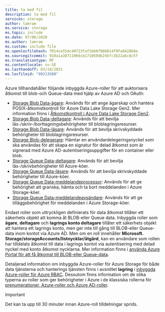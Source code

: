 ```yaml
---
title: ta med fil
description: ta med fil
services: storage
author: tamram
ms.service: storage
ms.topic: include
ms.date: 07/06/2020
ms.author: tamram
ms.custom: include file
ms.openlocfilehash: f014ce55dc40723faf1b60f908814f9fa0428b8e
ms.sourcegitcommit: 910a1a38711966cb171050db245fc3b22abc8c5f
ms.translationtype: MT
ms.contentlocale: sv-SE
ms.lasthandoff: 03/19/2021
ms.locfileid: "99213580"
---
```

Azure tillhandahåller följande inbyggda Azure-roller för att auktorisera åtkomst till blob-och Queue-data med hjälp av Azure AD och OAuth:

- [Storage Blob Data-ägare](../articles/role-based-access-control/built-in-roles.md#storage-blob-data-owner): Används för att ange ägarskap och hantera POSIX-åtkomstkontroll för Azure Data Lake Storage Gen2. Mer information finns i [Åtkomstkontroll i Azure Data Lake Storage Gen2](../articles/storage/blobs/data-lake-storage-access-control.md).
- [Storage Blob Data-deltagare](../articles/role-based-access-control/built-in-roles.md#storage-blob-data-contributor): Används för att bevilja läs-/skriv-/borttagningsbehörigheter till bloblagringsresurser.
- [Storage Blob Data-läsare](../articles/role-based-access-control/built-in-roles.md#storage-blob-data-reader): Används för att bevilja skrivskyddade behörigheter till bloblagringsresurser.
- [Storage Blob-delegerare](../articles/role-based-access-control/built-in-roles.md#storage-blob-delegator): Hämtar en användardelegeringsnyckel som ska användas för att skapa en signatur för delad åtkomst som är signerad med Azure AD-autentiseringsuppgifter för en container eller blob.
- [Storage Queue Data-deltagare](../articles/role-based-access-control/built-in-roles.md#storage-queue-data-contributor): Används för att bevilja läs-/skrivbehörigheter till Azure-köer.
- [Storage Queue Data-läsare](../articles/role-based-access-control/built-in-roles.md#storage-queue-data-reader): Används för att bevilja skrivskyddade behörigheter till Azure-köer.
- [Storage Queue Data-meddelandeprocessor](../articles/role-based-access-control/built-in-roles.md#storage-queue-data-message-processor): Används för att ge behörighet att granska, hämta och ta bort meddelanden i Azure Storage-köer.
- [Storage Queue Data-meddelandeavsändare](../articles/role-based-access-control/built-in-roles.md#storage-queue-data-message-sender): Används för att ge tilläggsbehörighet för meddelanden i Azure Storage-köer.

Endast roller som uttryckligen definierats för data åtkomst tillåter ett säkerhets objekt att komma åt BLOB-eller Queue data. Inbyggda roller som **ägare**, **deltagare** och **lagrings konto deltagare** tillåter ett säkerhets objekt att hantera ett lagrings konto, men ger inte till gång till BLOB-eller Queue-data inom kontot via Azure AD. Men om en roll innehåller **Microsoft. Storage/storageAccounts/listnycklar/åtgärd**, kan en användare som rollen har tilldelats åtkomst till data i lagrings kontot via autentisering med delad nyckel med konto åtkomst nycklarna. Mer information finns i [använda Azure Portal för att få åtkomst till BLOB-eller Queue-data](../articles/storage/blobs/authorize-data-operations-portal.md).

Detaljerad information om inbyggda Azure-roller för Azure Storage för både data tjänsterna och hanterings tjänsten finns i avsnittet **lagring** i [inbyggda Azure-roller för Azure RBAC](../articles/role-based-access-control/built-in-roles.md#storage). Dessutom finns information om de olika typerna av roller som ger behörigheter i Azure i de klassiska rollerna för [prenumerationer, Azure-roller och Azure AD-roller](../articles/role-based-access-control/rbac-and-directory-admin-roles.md).

> [!IMPORTANT]
> Det kan ta upp till 30 minuter innan Azure-roll tilldelningar sprids.
